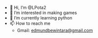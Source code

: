 - 👋 Hi, I’m @LPota2
- 👀 I’m interested in making games
- 🌱 I’m currently learning python
- 📫 How to reach me 
  - Gmail: edmundbewintara@gmail.com

<!---
LPota2/LPota2 is a ✨ special ✨ repository because its `README.md` (this file) appears on your GitHub profile.
You can click the Preview link to take a look at your changes.
--->
